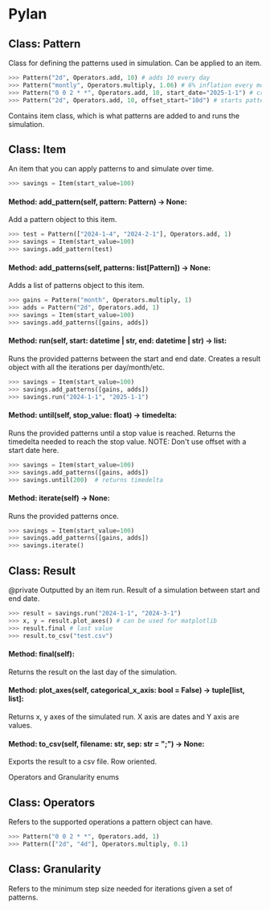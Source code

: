 # Pylan

## Class: Pattern

Class for defining the patterns used in simulation. Can be applied to an item.

```python
>>> Pattern("2d", Operators.add, 10) # adds 10 every day
>>> Pattern("montly", Operators.multiply, 1.06) # 6% inflation every month
>>> Pattern("0 0 2 * *", Operators.add, 10, start_date="2025-1-1") # cron schedule, hardcoded min date
>>> Pattern("2d", Operators.add, 10, offset_start="10d") # starts pattern 10 days later.
```

Contains item class, which is what patterns are added to and runs the simulation.

## Class: Item

An item that you can apply patterns to and simulate over time.

```python
>>> savings = Item(start_value=100)
```

#### Method: add_pattern(self, pattern: Pattern) -> None:

Add a pattern object to this item.

```python
>>> test = Pattern(["2024-1-4", "2024-2-1"], Operators.add, 1)
>>> savings = Item(start_value=100)
>>> savings.add_pattern(test)
```

#### Method: add_patterns(self, patterns: list[Pattern]) -> None:

Adds a list of patterns object to this item.

```python
>>> gains = Pattern("month", Operators.multiply, 1)
>>> adds = Pattern("2d", Operators.add, 1)
>>> savings = Item(start_value=100)
>>> savings.add_patterns([gains, adds])
```

#### Method: run(self, start: datetime | str, end: datetime | str) -> list:

Runs the provided patterns between the start and end date. Creates a result
object with all the iterations per day/month/etc.

```python
>>> savings = Item(start_value=100)
>>> savings.add_patterns([gains, adds])
>>> savings.run("2024-1-1", "2025-1-1")
```

#### Method: until(self, stop_value: float) -> timedelta:

Runs the provided patterns until a stop value is reached. Returns the timedelta
needed to reach the stop value. NOTE: Don't use offset with a start date here.

```python
>>> savings = Item(start_value=100)
>>> savings.add_patterns([gains, adds])
>>> savings.until(200)  # returns timedelta
```

#### Method: iterate(self) -> None:

Runs the provided patterns once.

```python
>>> savings = Item(start_value=100)
>>> savings.add_patterns([gains, adds])
>>> savings.iterate()
```

## Class: Result

@private
Outputted by an item run. Result of a simulation between start and end date.

```python
>>> result = savings.run("2024-1-1", "2024-3-1")
>>> x, y = result.plot_axes() # can be used for matplotlib
>>> result.final # last value
>>> result.to_csv("test.csv")
```

#### Method: final(self):

Returns the result on the last day of the simulation.

#### Method: plot_axes(self, categorical_x_axis: bool = False) -> tuple[list, list]:

Returns x, y axes of the simulated run. X axis are dates and Y axis are values.

#### Method: to_csv(self, filename: str, sep: str = ";") -> None:

Exports the result to a csv file. Row oriented.

Operators and Granularity enums

## Class: Operators

Refers to the supported operations a pattern object can have.

```python
>>> Pattern("0 0 2 * *", Operators.add, 1)
>>> Pattern(["2d", "4d"], Operators.multiply, 0.1)
```

## Class: Granularity

Refers to the minimum step size needed for iterations given a set of patterns.

